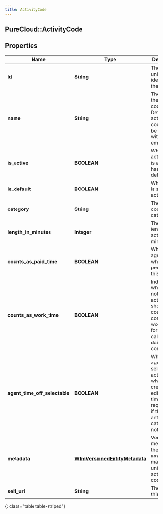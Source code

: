 ```yaml
---
title: ActivityCode
---
```

## PureCloud::ActivityCode

## Properties

|Name | Type | Description | Notes|
|------------ | ------------- | ------------- | -------------|
| **id** | **String** | The globally unique identifier for the object. | [optional] |
| **name** | **String** | The name of the activity code. Default activity codes will be created with an empty name | [optional] |
| **is_active** | **BOOLEAN** | Whether this activity code is active or has been deleted | [optional] |
| **is_default** | **BOOLEAN** | Whether this is a default activity code | [optional] |
| **category** | **String** | The activity code&#39;s category. | [optional] |
| **length_in_minutes** | **Integer** | The default length of the activity in minutes | [optional] |
| **counts_as_paid_time** | **BOOLEAN** | Whether an agent is paid while performing this activity | [optional] |
| **counts_as_work_time** | **BOOLEAN** | Indicates whether or not the activity should be counted as contiguous work time for calculating daily constraints | [optional] |
| **agent_time_off_selectable** | **BOOLEAN** | Whether an agent can select this activity code when creating or editing a time off request. Null if the activity&#39;s category is not time off. | [optional] |
| **metadata** | [**WfmVersionedEntityMetadata**](WfmVersionedEntityMetadata.html) | Version metadata for the associated management unit&#39;s list of activity codes | |
| **self_uri** | **String** | The URI for this object | [optional] |
{: class="table table-striped"}


